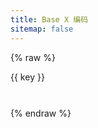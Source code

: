 ```yaml
---
title: Base X 编码
sitemap: false
---
```

<script type="module" data-pjax>
  import {
    provideFluentDesignSystem,
    fluentAccordion,
    fluentAccordionItem,
    fluentButton,
    fluentOption,
    fluentSelect,
    fluentTextArea,
    fillColor,
    accentBaseColor,
    SwatchRGB,
    neutralLayerFloating,
    baseLayerLuminance,
    StandardLuminance
  } from "https://cdn.jsdelivr.net/npm/@fluentui/web-components/+esm";
  provideFluentDesignSystem()
    .register(
      fluentAccordion(),
      fluentAccordionItem(),
      fluentButton(),
      fluentOption(),
      fluentSelect(),
      fluentTextArea()
    );
  fillColor.withDefault(neutralLayerFloating);
  if (typeof matchMedia === "function") {
    const scheme = window.matchMedia("(prefers-color-scheme: dark)");
    if (typeof scheme !== "undefined") {
      scheme.addListener(e => baseLayerLuminance.withDefault(e.matches ? StandardLuminance.DarkMode : StandardLuminance.LightMode));
      if (scheme.matches) {
        baseLayerLuminance.withDefault(StandardLuminance.DarkMode);
      }
    }
  }
</script>

{% raw %}
<div id="vue-app">
  <div class="stack-vertical" style="row-gap: 0.3rem;">
    <settings-card>
      <template #icon>
        <svg-host
          src="https://cdn.jsdelivr.net/npm/@fluentui/svg-icons/icons/number_symbol_square_20_regular.svg"></svg-host>
      </template>
      <template #header>
        <h4 id="base-type" class="unset">Base X 类型</h4>
      </template>
      <template #description>
        选择编码 Base 的类型。
      </template>
      <fluent-select v-model="type" style="min-width: 160px;">
        <fluent-option v-for="key in getBaseExList()" :value="key">{{ key }}</fluent-option>
      </fluent-select>
    </settings-card>
    <settings-expander v-show="showCharsets">
      <template #icon>
        <svg-host src="https://cdn.jsdelivr.net/npm/@fluentui/svg-icons/icons/password_20_regular.svg"></svg-host>
      </template>
      <template #header>
        <h4 id="base-charsets" class="unset">编码表</h4>
      </template>
      <template #description>
        {{ type }} 的编码表。
      </template>
      <div class="setting-expander-content-grid">
        <fluent-text-area :value="getBaseCharsets()" resize="vertical" style="width: 100%;"
          readonly="true"></fluent-text-area>
      </div>
    </settings-expander>
    <div class="split-view">
      <input-label class="split-content" label="明文" style="flex: 1;">
        <template #action>
          <fluent-button @click="() => encode()">编码</fluent-button>
        </template>
        <fluent-text-area v-model="decoded" resize="vertical" style="width: 100%;"></fluent-text-area>
      </input-label>
      <input-label class="split-content" label="密文" style="flex: 1;">
        <template #action>
          <fluent-button @click="() => decode()">解码</fluent-button>
        </template>
        <fluent-text-area v-model="encoded" resize="vertical" style="width: 100%;"></fluent-text-area>
      </input-label>
    </div>
  </div>
</div>

<template id="svg-host-template">
  <div v-html="innerHTML"></div>
</template>

<template id="input-label-template">
  <div class="input-label">
    <div class="fluent-input-label">
      <label>
        {{ label }}
      </label>
      <slot name="action"></slot>
    </div>
    <slot></slot>
  </div>
</template>

<template id="settings-presenter-template">
  <div class="settings-presenter">
    <div class="header-root">
      <div class="icon-holder" v-show="showIcon">
        <slot name="icon"></slot>
      </div>
      <div class="header-panel" v-show="showHeader && showDescription">
        <span v-show="showHeader">
          <slot name="header"></slot>
        </span>
        <span class="description" v-show="showDescription">
          <slot name="description"></slot>
        </span>
      </div>
    </div>
    <div class="content-presenter" v-show="showContent">
      <slot></slot>
    </div>
  </div>
</template>

<template id="settings-card-template">
  <div class="settings-card">
    <settings-presenter class="presenter">
      <template #icon>
        <slot name="icon"></slot>
      </template>
      <template #header>
        <slot name="header"></slot>
      </template>
      <template #description>
        <slot name="description"></slot>
      </template>
      <slot></slot>
    </settings-presenter>
  </div>
</template>

<template id="settings-expander-template">
  <fluent-accordion class="settings-expander">
    <fluent-accordion-item class="expander" :expanded="expanded">
      <div slot="heading">
        <settings-presenter class="presenter">
          <template #icon>
            <slot name="icon"></slot>
          </template>
          <template #header>
            <slot name="header"></slot>
          </template>
          <template #description>
            <slot name="description"></slot>
          </template>
          <slot name="action-content"></slot>
        </settings-presenter>
      </div>
      <slot></slot>
    </fluent-accordion-item>
  </fluent-accordion>
</template>
{% endraw %}

<script type="module" data-pjax>
  import { createApp } from "https://cdn.jsdelivr.net/npm/vue/dist/vue.esm-browser.prod.js";
  import { BaseEx } from "https://cdn.jsdelivr.net/npm/base-ex/+esm";
  function checkSolt(solt) {
    if (typeof solt === "function") {
      let value = solt();
      if (value instanceof Array) {
        value = value[0];
        if (typeof value === "object") {
          if (typeof value.type === "object") {
            return true;
          }
          else {
            value = value.children;
            if (value instanceof Array) {
              return value.length > 0;
            }
          }
        }
      }
    }
    return false;
  }
  createApp({
    data() {
      return {
        type: "base64",
        encoded: null,
        decoded: null,
        showCharsets: false,
        baseEx: new BaseEx("str")
      }
    },
    methods: {
      getBaseExList() {
        const keys = Object.keys(this.baseEx);
        const index = keys.lastIndexOf("simpleBase");
        if (index > -1) {
          keys.splice(index, 1);
        }
        return keys;
      },
      getBaseCharsets() {
        try {
          const base = this.baseEx[this.type];
          if (typeof base.charsets === "object") {
            this.showCharsets = true;
            return base.charsets[base.version].join('');
          }
        }
        catch (ex) {
          console.error(ex);
        }
        this.showCharsets = false;
        return [];
      },
      encode() {
        this.encoded = this.baseEx[this.type].encode(this.decoded);
      },
      decode() {
        this.decoded = this.baseEx[this.type].decode(this.encoded);
      }
    }
  }).component("svg-host", {
    template: "#svg-host-template",
    props: {
      src: String
    },
    data() {
      return {
        innerHTML: null
      }
    },
    watch: {
      src(newValue, oldValue) {
        if (newValue !== oldValue) {
          this.getSVGAsync(newValue).then(svg => this.innerHTML = svg);
        }
      }
    },
    methods: {
      async getSVGAsync(src) {
        if (src) {
          try {
            return await fetch(src)
              .then(response => response.text());
          }
          catch (ex) {
            console.error(ex);
          }
        }
        return '';
      }
    },
    mounted() {
      this.getSVGAsync(this.src).then(svg => this.innerHTML = svg);
    }
  }).component("input-label", {
    template: "#input-label-template",
    props: {
      label: String
    }
  }).component("settings-presenter", {
    template: "#settings-presenter-template",
    data() {
      return {
        showIcon: false,
        showHeader: false,
        showDescription: false,
        showContent: false,
      };
    },
    methods: {
      setShowSlots() {
        const slots = this.$slots;
        this.showIcon = checkSolt(slots.icon);
        this.showHeader = checkSolt(slots.header);
        this.showDescription = checkSolt(slots.description);
        this.showContent = checkSolt(slots.default);
      }
    },
    created() {
      this.setShowSlots();
    },
    beforeUpdate() {
      this.setShowSlots();
    }
  }).component("settings-card", {
    template: "#settings-card-template"
  }).component("settings-expander", {
    template: "#settings-expander-template",
    props: {
      expanded: String
    }
  }).mount("#vue-app");
</script>

<style>
  @import 'https://cdn.jsdelivr.net/gh/microsoft/fluentui-blazor@dev/src/Core/Components/Label/FluentInputLabel.razor.css';

  #vue-app {
    font-family: var(--body-font);
    font-size: var(--type-ramp-base-font-size);
    line-height: var(--type-ramp-base-line-height);
    font-weight: var(--font-weight);
    color: var(--neutral-foreground-rest);
  }

  #vue-app * {
    --settings-card-padding: 16px;
    --settings-expander-header-padding: 4px 0px 4px 8px;
    --settings-expander-item-padding: 0px 36px 0px 50px;
  }

  #vue-app .stack-vertical {
    display: flex;
    flex-direction: column;
  }

  #vue-app h6.unset,
  #vue-app h5.unset,
  #vue-app h4.unset,
  #vue-app h3.unset,
  #vue-app h2.unset,
  #vue-app h1.unset {
    margin-top: unset;
    margin-bottom: unset;
    font-weight: unset;
    font-family: unset;
    font-size: unset;
    line-height: unset;
  }

  #vue-app fluent-select::part(listbox) {
    max-height: 250px;
  }

  #vue-app fluent-select .listbox {
    max-height: 250px;
  }

  #vue-app div.split-view {
    height: 100%;
    display: flex;
    gap: 0.3rem;
  }

  #vue-app div.split-view .split-content {
    flex: 1;
    display: block;
    box-sizing: border-box;
    padding: var(--settings-card-padding);
    background: var(--neutral-fill-input-rest);
    color: var(--neutral-foreground-rest);
    border: calc(var(--stroke-width) * 1px) solid var(--neutral-stroke-layer-rest);
    border-radius: calc(var(--control-corner-radius) * 1px);
    box-shadow: var(--elevation-shadow-card-rest);
  }

  @media (max-width: 767px) {
    #vue-app div.split-view {
      flex-direction: column;
    }
  }

  .input-label .fluent-input-label {
    display: flex;
    justify-content: space-between;
    align-items: center;
    cursor: unset;
  }

  .input-label .fluent-input-label label {
    cursor: pointer;
  }

  .settings-presenter {
    display: flex;
    justify-content: space-between;
    align-items: center;
  }

  .settings-presenter * {
    --settings-card-description-font-size: 12px;
    --settings-card-header-icon-max-size: 20px;
    --settings-card-content-min-width: 240px;
    --settings-card-header-icon-margin: 0px 20px 0px 2px;
    --settings-card-vertical-header-content-spacing: 8px 0px 0px 0px;
  }

  .settings-presenter div.header-root {
    display: flex;
    align-items: center;
    flex: 1;
  }

  .settings-presenter div.icon-holder {
    max-width: var(--settings-card-header-icon-max-size);
    max-height: var(--settings-card-header-icon-max-size);
    margin: var(--settings-card-header-icon-margin);
    fill: currentColor;
  }

  .settings-presenter div.header-panel {
    display: flex;
    flex-direction: column;
    margin: 0px 24px 0px 0px;
  }

  .settings-presenter span.description {
    font-size: var(--settings-card-description-font-size);
    color: var(--neutral-fill-strong-hover);
  }

  .settings-presenter div.content-presenter {
    display: grid;
  }

  .settings-presenter a.text-button {
    font-weight: bold;
    text-decoration: unset;
  }

  @media (max-width: 600px) {
    .settings-presenter {
      flex-flow: column;
      justify-content: unset;
      align-items: unset;
    }

    .settings-presenter * {
      --settings-card-content-min-width: auto;
    }

    .settings-presenter div.header-panel {
      margin: unset;
    }

    .settings-presenter div.content-presenter {
      margin: var(--settings-card-vertical-header-content-spacing);
    }
  }

  .settings-card {
    display: block;
    height: var(--card-height, 100%);
    width: var(--card-width, 100%);
    box-sizing: border-box;
    background: var(--neutral-fill-input-rest);
    color: var(--neutral-foreground-rest);
    border: calc(var(--stroke-width) * 1px) solid var(--neutral-stroke-layer-rest);
    border-radius: calc(var(--control-corner-radius) * 1px);
    box-shadow: var(--elevation-shadow-card-rest);
  }

  .settings-card .presenter {
    padding: var(--settings-card-padding);
  }

  .settings-card div.content-grid {
    display: flex;
    justify-content: space-between;
    align-items: center;
  }

  .settings-expander fluent-accordion-item.expander {
    box-sizing: border-box;
    box-shadow: var(--elevation-shadow-card-rest);
  }

  .settings-expander .presenter {
    padding: var(--settings-expander-header-padding);
  }

  .settings-expander div.setting-expander-content-grid {
    padding: var(--settings-expander-item-padding);
  }
</style>